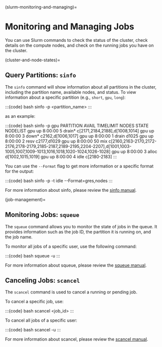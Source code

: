 (slurm-monitoring-and-managing)=
# Monitoring and Managing Jobs

You can use Slurm commands to check the status of the cluster, check details on the compute nodes, and check on the running jobs you have on the cluster. 

(cluster-and-node-states)=
## Query Partitions: `sinfo`
The `sinfo` command will show information about all partitions in the cluster, including the partition name, available nodes, and status. To view information about a specific partition (e.g., `short`, `gpu`, `long`):

:::{code} bash
sinfo -p <partition_name>
:::

as an example:

:::{code} bash
sinfo -p gpu
PARTITION AVAIL  TIMELIMIT  NODES  STATE NODELIST
gpu          up    8:00:00      5 drain* c[2171,2184,2188],d[1008,1014]
gpu          up    8:00:00      3  down* c2162,d[1006,1017]
gpu          up    8:00:00      1  drain d1025
gpu          up    8:00:00      2   resv c2177,d1029
gpu          up    8:00:00     50    mix c[2160,2163-2170,2172-2176,2178-2179,2185-2187,2189-2195,2204-2207],d[1001,1003-1005,1007,1009-1013,1016,1018,1020-1024,1026-1028]
gpu          up    8:00:00      3  alloc d[1002,1015,1019]
gpu          up    8:00:00      4   idle c[2180-2183]
:::

You can use the `--Format` flag to get more information or a specific format for the output:

:::{code} bash
sinfo -p <partition> -t idle --Format=gres,nodes
:::

For more information about sinfo, please review the [sinfo manual].

(job-management)=
## Monitoring Jobs: `squeue`
The `squeue` command allows you to monitor the state of jobs in the queue. It provides information such as the job ID, the partition it is running on, and the job name.

To monitor all jobs of a specific user, use the following command:

:::{code} bash
squeue -u <username>
:::

For more information about squeue, please review the [squeue manual].

## Canceling Jobs: `scancel`
The `scancel` command is used to cancel a running or pending job.

To cancel a specific job, use:

:::{code} bash
scancel <job_id>
:::

To cancel all jobs of a specific user:

:::{code} bash
scancel -u <username>
:::

For more information about scancel, please review the [scancel manual].

[scancel manual]: https://slurm.schedmd.com/scancel.html
[sinfo manual]: https://slurm.schedmd.com/sinfo.html
[squeue manual]: https://slurm.schedmd.com/squeue.html